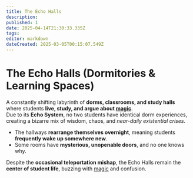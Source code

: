 ```yaml
---
title: The Echo Halls
description: 
published: 1
date: 2025-04-14T21:30:33.335Z
tags: 
editor: markdown
dateCreated: 2025-03-05T00:15:07.549Z
---
```


# The Echo Halls (Dormitories & Learning Spaces)
A constantly shifting labyrinth of **dorms, classrooms, and study halls** where students **live, study, and argue about [magic](/structure/mechanic/magic.md)**.  
Due to its **Echo System**, no two students have identical dorm experiences, creating a bizarre mix of wisdom, chaos, and *near-daily existential crises*.  

- The hallways **rearrange themselves overnight**, meaning students **frequently wake up somewhere new**.  
- Some rooms have **mysterious, unopenable doors**, and no one knows why.  

Despite the **occasional teleportation mishap**, the Echo Halls remain the **center of student life**, buzzing with [magic](/structure/mechanic/magic.md) and confusion.
